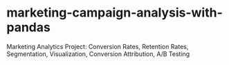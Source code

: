 # marketing-campaign-analysis-with-pandas
Marketing Analytics Project: Conversion Rates, Retention Rates, Segmentation, Visualization, Conversion Attribution, A/B Testing
